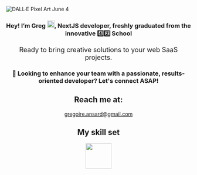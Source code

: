![DALL·E Pixel Art June 4](https://github.com/iamgrg/iamgrg/assets/80717523/5e729be4-2429-461e-ab20-d18515b4a3b0)

<div align="center">

<h3>Hey! I’m Greg <img src="https://github.com/iamgrg/iamgrg/assets/80717523/eb2af961-4bdc-4074-a70b-6a846d8a5840" width="20" height="20">, NextJS developer, freshly graduated from the innovative 4️⃣2️⃣ School</h3>
<p style="font-size: 18px;">Ready to bring creative solutions to your web SaaS projects.</p>
<h3> 👀 Looking to enhance your team with a passionate, results-oriented developer? Let's connect ASAP!</h3>
<h2> Reach me at:</h2>
<a href="mailto:gregoire.ansard@gmail.com">gregoire.ansard@gmail.com</a>
<h2>My skill set</h2>
<img src="![Logo Nest (1)](https://github.com/iamgrg/iamgrg/assets/80717523/dacf6a2b-619f-436a-abfa-0f7dc2d29882)" width="70" height="70">
</div>
